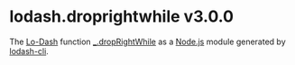 # lodash.droprightwhile v3.0.0

The [Lo-Dash](https://lodash.com/) function [_.dropRightWhile](http://lodash.com/docs#dropRightWhile) as a [Node.js](http://nodejs.org/) module generated by [lodash-cli](https://www.npmjs.com/package/lodash-cli).
